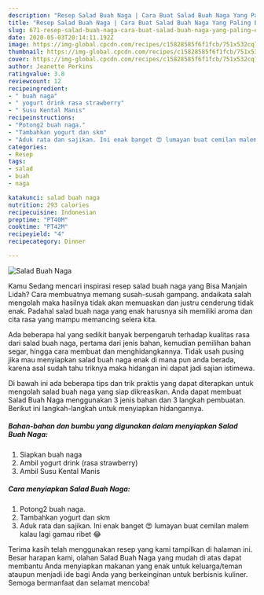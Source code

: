 ```yaml
---
description: "Resep Salad Buah Naga | Cara Buat Salad Buah Naga Yang Paling Enak"
title: "Resep Salad Buah Naga | Cara Buat Salad Buah Naga Yang Paling Enak"
slug: 671-resep-salad-buah-naga-cara-buat-salad-buah-naga-yang-paling-enak
date: 2020-05-03T20:14:11.192Z
image: https://img-global.cpcdn.com/recipes/c15828585f6f1fcb/751x532cq70/salad-buah-naga-foto-resep-utama.jpg
thumbnail: https://img-global.cpcdn.com/recipes/c15828585f6f1fcb/751x532cq70/salad-buah-naga-foto-resep-utama.jpg
cover: https://img-global.cpcdn.com/recipes/c15828585f6f1fcb/751x532cq70/salad-buah-naga-foto-resep-utama.jpg
author: Jeanette Perkins
ratingvalue: 3.8
reviewcount: 12
recipeingredient:
- " buah naga"
- " yogurt drink rasa strawberry"
- " Susu Kental Manis"
recipeinstructions:
- "Potong2 buah naga."
- "Tambahkan yogurt dan skm"
- "Aduk rata dan sajikan. Ini enak banget 😍 lumayan buat cemilan malem kalau lagi gamau ribet 😂"
categories:
- Resep
tags:
- salad
- buah
- naga

katakunci: salad buah naga 
nutrition: 293 calories
recipecuisine: Indonesian
preptime: "PT40M"
cooktime: "PT42M"
recipeyield: "4"
recipecategory: Dinner

---
```



![Salad Buah Naga](https://img-global.cpcdn.com/recipes/c15828585f6f1fcb/751x532cq70/salad-buah-naga-foto-resep-utama.jpg)

Kamu Sedang mencari inspirasi resep salad buah naga yang Bisa Manjain Lidah? Cara membuatnya memang susah-susah gampang. andaikata salah mengolah maka hasilnya tidak akan memuaskan dan justru cenderung tidak enak. Padahal salad buah naga yang enak harusnya sih memiliki aroma dan cita rasa yang mampu memancing selera kita.

Ada beberapa hal yang sedikit banyak berpengaruh terhadap kualitas rasa dari salad buah naga, pertama dari jenis bahan, kemudian pemilihan bahan segar, hingga cara membuat dan menghidangkannya. Tidak usah pusing jika mau menyiapkan salad buah naga enak di mana pun anda berada, karena asal sudah tahu triknya maka hidangan ini dapat jadi sajian istimewa.




Di bawah ini ada beberapa tips dan trik praktis yang dapat diterapkan untuk mengolah salad buah naga yang siap dikreasikan. Anda dapat membuat Salad Buah Naga menggunakan 3 jenis bahan dan 3 langkah pembuatan. Berikut ini langkah-langkah untuk menyiapkan hidangannya.

<!--inarticleads1-->

##### Bahan-bahan dan bumbu yang digunakan dalam menyiapkan Salad Buah Naga:

1. Siapkan  buah naga
1. Ambil  yogurt drink (rasa strawberry)
1. Ambil  Susu Kental Manis




<!--inarticleads2-->

##### Cara menyiapkan Salad Buah Naga:

1. Potong2 buah naga.
1. Tambahkan yogurt dan skm
1. Aduk rata dan sajikan. Ini enak banget 😍 lumayan buat cemilan malem kalau lagi gamau ribet 😂




Terima kasih telah menggunakan resep yang kami tampilkan di halaman ini. Besar harapan kami, olahan Salad Buah Naga yang mudah di atas dapat membantu Anda menyiapkan makanan yang enak untuk keluarga/teman ataupun menjadi ide bagi Anda yang berkeinginan untuk berbisnis kuliner. Semoga bermanfaat dan selamat mencoba!
